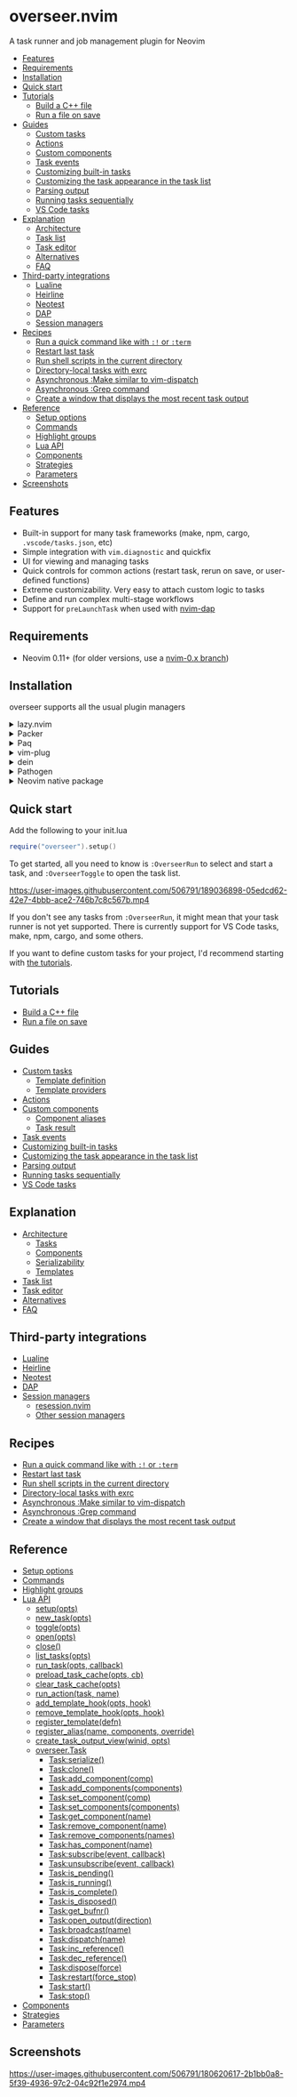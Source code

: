 # overseer.nvim

A task runner and job management plugin for Neovim

<!-- TOC -->

- [Features](#features)
- [Requirements](#requirements)
- [Installation](#installation)
- [Quick start](#quick-start)
- [Tutorials](#tutorials)
  - [Build a C++ file](doc/tutorials.md#build-a-c-file)
  - [Run a file on save](doc/tutorials.md#run-a-file-on-save)
- [Guides](#guides)
  - [Custom tasks](doc/guides.md#custom-tasks)
  - [Actions](doc/guides.md#actions)
  - [Custom components](doc/guides.md#custom-components)
  - [Task events](doc/guides.md#task-events)
  - [Customizing built-in tasks](doc/guides.md#customizing-built-in-tasks)
  - [Customizing the task appearance in the task list](doc/guides.md#customizing-the-task-appearance-in-the-task-list)
  - [Parsing output](doc/guides.md#parsing-output)
  - [Running tasks sequentially](doc/guides.md#running-tasks-sequentially)
  - [VS Code tasks](doc/guides.md#vs-code-tasks)
- [Explanation](#explanation)
  - [Architecture](doc/explanation.md#architecture)
  - [Task list](doc/explanation.md#task-list)
  - [Task editor](doc/explanation.md#task-editor)
  - [Alternatives](doc/explanation.md#alternatives)
  - [FAQ](doc/explanation.md#faq)
- [Third-party integrations](#third-party-integrations)
  - [Lualine](doc/third_party.md#lualine)
  - [Heirline](doc/third_party.md#heirline)
  - [Neotest](doc/third_party.md#neotest)
  - [DAP](doc/third_party.md#dap)
  - [Session managers](doc/third_party.md#session-managers)
- [Recipes](#recipes)
  - [Run a quick command like with `:!` or `:term`](doc/recipes.md#run-a-quick-command-like-with--or-term)
  - [Restart last task](doc/recipes.md#restart-last-task)
  - [Run shell scripts in the current directory](doc/recipes.md#run-shell-scripts-in-the-current-directory)
  - [Directory-local tasks with exrc](doc/recipes.md#directory-local-tasks-with-exrc)
  - [Asynchronous :Make similar to vim-dispatch](doc/recipes.md#asynchronous-make-similar-to-vim-dispatch)
  - [Asynchronous :Grep command](doc/recipes.md#asynchronous-grep-command)
  - [Create a window that displays the most recent task output](doc/recipes.md#create-a-window-that-displays-the-most-recent-task-output)
- [Reference](#reference)
  - [Setup options](doc/reference.md#setup-options)
  - [Commands](doc/reference.md#commands)
  - [Highlight groups](doc/reference.md#highlight-groups)
  - [Lua API](doc/reference.md#lua-api)
  - [Components](doc/reference.md#components)
  - [Strategies](doc/reference.md#strategies)
  - [Parameters](doc/reference.md#parameters)
- [Screenshots](#screenshots)

<!-- /TOC -->

## Features

- Built-in support for many task frameworks (make, npm, cargo, `.vscode/tasks.json`, etc)
- Simple integration with `vim.diagnostic` and quickfix
- UI for viewing and managing tasks
- Quick controls for common actions (restart task, rerun on save, or user-defined functions)
- Extreme customizability. Very easy to attach custom logic to tasks
- Define and run complex multi-stage workflows
- Support for `preLaunchTask` when used with [nvim-dap](https://github.com/mfussenegger/nvim-dap)

## Requirements

- Neovim 0.11+ (for older versions, use a [nvim-0.x branch](https://github.com/stevearc/overseer.nvim/branches))

## Installation

overseer supports all the usual plugin managers

<details>
  <summary>lazy.nvim</summary>

```lua
{
  'stevearc/overseer.nvim',
  ---@module 'overseer'
  ---@type overseer.SetupOpts
  opts = {},
}
```

</details>

<details>
  <summary>Packer</summary>

```lua
require("packer").startup(function()
  use({
    "stevearc/overseer.nvim",
    config = function()
      require("overseer").setup()
    end,
  })
end)
```

</details>

<details>
  <summary>Paq</summary>

```lua
require("paq")({
  { "stevearc/overseer.nvim" },
})
```

</details>

<details>
  <summary>vim-plug</summary>

```vim
Plug 'stevearc/overseer.nvim'
```

</details>

<details>
  <summary>dein</summary>

```vim
call dein#add('stevearc/overseer.nvim')
```

</details>

<details>
  <summary>Pathogen</summary>

```sh
git clone --depth=1 https://github.com/stevearc/overseer.nvim.git ~/.vim/bundle/
```

</details>

<details>
  <summary>Neovim native package</summary>

```sh
git clone --depth=1 https://github.com/stevearc/overseer.nvim.git \
  "${XDG_DATA_HOME:-$HOME/.local/share}"/nvim/site/pack/overseer/start/overseer.nvim
```

</details>

## Quick start

Add the following to your init.lua

```lua
require("overseer").setup()
```

To get started, all you need to know is `:OverseerRun` to select and start a task, and `:OverseerToggle` to open the task list.

https://user-images.githubusercontent.com/506791/189036898-05edcd62-42e7-4bbb-ace2-746b7c8c567b.mp4

If you don't see any tasks from `:OverseerRun`, it might mean that your task runner is not yet supported. There is currently support for VS Code tasks, make, npm, cargo, and some others.

If you want to define custom tasks for your project, I'd recommend starting with [the tutorials](doc/tutorials.md).

## Tutorials

- [Build a C++ file](doc/tutorials.md#build-a-c-file)
- [Run a file on save](doc/tutorials.md#run-a-file-on-save)

## Guides

- [Custom tasks](doc/guides.md#custom-tasks)
  - [Template definition](doc/guides.md#template-definition)
  - [Template providers](doc/guides.md#template-providers)
- [Actions](doc/guides.md#actions)
- [Custom components](doc/guides.md#custom-components)
  - [Component aliases](doc/guides.md#component-aliases)
  - [Task result](doc/guides.md#task-result)
- [Task events](doc/guides.md#task-events)
- [Customizing built-in tasks](doc/guides.md#customizing-built-in-tasks)
- [Customizing the task appearance in the task list](doc/guides.md#customizing-the-task-appearance-in-the-task-list)
- [Parsing output](doc/guides.md#parsing-output)
- [Running tasks sequentially](doc/guides.md#running-tasks-sequentially)
- [VS Code tasks](doc/guides.md#vs-code-tasks)

## Explanation

- [Architecture](doc/explanation.md#architecture)
  - [Tasks](doc/explanation.md#tasks)
  - [Components](doc/explanation.md#components)
  - [Serializability](doc/explanation.md#serializability)
  - [Templates](doc/explanation.md#templates)
- [Task list](doc/explanation.md#task-list)
- [Task editor](doc/explanation.md#task-editor)
- [Alternatives](doc/explanation.md#alternatives)
- [FAQ](doc/explanation.md#faq)

## Third-party integrations

- [Lualine](doc/third_party.md#lualine)
- [Heirline](doc/third_party.md#heirline)
- [Neotest](doc/third_party.md#neotest)
- [DAP](doc/third_party.md#dap)
- [Session managers](doc/third_party.md#session-managers)
  - [resession.nvim](doc/third_party.md#resessionnvim)
  - [Other session managers](doc/third_party.md#other-session-managers)

## Recipes

- [Run a quick command like with `:!` or `:term`](doc/recipes.md#run-a-quick-command-like-with--or-term)
- [Restart last task](doc/recipes.md#restart-last-task)
- [Run shell scripts in the current directory](doc/recipes.md#run-shell-scripts-in-the-current-directory)
- [Directory-local tasks with exrc](doc/recipes.md#directory-local-tasks-with-exrc)
- [Asynchronous :Make similar to vim-dispatch](doc/recipes.md#asynchronous-make-similar-to-vim-dispatch)
- [Asynchronous :Grep command](doc/recipes.md#asynchronous-grep-command)
- [Create a window that displays the most recent task output](doc/recipes.md#create-a-window-that-displays-the-most-recent-task-output)

## Reference

- [Setup options](doc/reference.md#setup-options)
- [Commands](doc/reference.md#commands)
- [Highlight groups](doc/reference.md#highlight-groups)
- [Lua API](doc/reference.md#lua-api)
  - [setup(opts)](doc/reference.md#setupopts)
  - [new_task(opts)](doc/reference.md#new_taskopts)
  - [toggle(opts)](doc/reference.md#toggleopts)
  - [open(opts)](doc/reference.md#openopts)
  - [close()](doc/reference.md#close)
  - [list_tasks(opts)](doc/reference.md#list_tasksopts)
  - [run_task(opts, callback)](doc/reference.md#run_taskopts-callback)
  - [preload_task_cache(opts, cb)](doc/reference.md#preload_task_cacheopts-cb)
  - [clear_task_cache(opts)](doc/reference.md#clear_task_cacheopts)
  - [run_action(task, name)](doc/reference.md#run_actiontask-name)
  - [add_template_hook(opts, hook)](doc/reference.md#add_template_hookopts-hook)
  - [remove_template_hook(opts, hook)](doc/reference.md#remove_template_hookopts-hook)
  - [register_template(defn)](doc/reference.md#register_templatedefn)
  - [register_alias(name, components, override)](doc/reference.md#register_aliasname-components-override)
  - [create_task_output_view(winid, opts)](doc/reference.md#create_task_output_viewwinid-opts)
  - [overseer.Task](doc/reference.md#overseertask)
    - [Task:serialize()](doc/reference.md#taskserialize)
    - [Task:clone()](doc/reference.md#taskclone)
    - [Task:add_component(comp)](doc/reference.md#taskadd_componentcomp)
    - [Task:add_components(components)](doc/reference.md#taskadd_componentscomponents)
    - [Task:set_component(comp)](doc/reference.md#taskset_componentcomp)
    - [Task:set_components(components)](doc/reference.md#taskset_componentscomponents)
    - [Task:get_component(name)](doc/reference.md#taskget_componentname)
    - [Task:remove_component(name)](doc/reference.md#taskremove_componentname)
    - [Task:remove_components(names)](doc/reference.md#taskremove_componentsnames)
    - [Task:has_component(name)](doc/reference.md#taskhas_componentname)
    - [Task:subscribe(event, callback)](doc/reference.md#tasksubscribeevent-callback)
    - [Task:unsubscribe(event, callback)](doc/reference.md#taskunsubscribeevent-callback)
    - [Task:is_pending()](doc/reference.md#taskis_pending)
    - [Task:is_running()](doc/reference.md#taskis_running)
    - [Task:is_complete()](doc/reference.md#taskis_complete)
    - [Task:is_disposed()](doc/reference.md#taskis_disposed)
    - [Task:get_bufnr()](doc/reference.md#taskget_bufnr)
    - [Task:open_output(direction)](doc/reference.md#taskopen_outputdirection)
    - [Task:broadcast(name)](doc/reference.md#taskbroadcastname)
    - [Task:dispatch(name)](doc/reference.md#taskdispatchname)
    - [Task:inc_reference()](doc/reference.md#taskinc_reference)
    - [Task:dec_reference()](doc/reference.md#taskdec_reference)
    - [Task:dispose(force)](doc/reference.md#taskdisposeforce)
    - [Task:restart(force_stop)](doc/reference.md#taskrestartforce_stop)
    - [Task:start()](doc/reference.md#taskstart)
    - [Task:stop()](doc/reference.md#taskstop)
- [Components](doc/reference.md#components)
- [Strategies](doc/reference.md#strategies)
- [Parameters](doc/reference.md#parameters)

## Screenshots

https://user-images.githubusercontent.com/506791/180620617-2b1bb0a8-5f39-4936-97c2-04c92f1e2974.mp4

